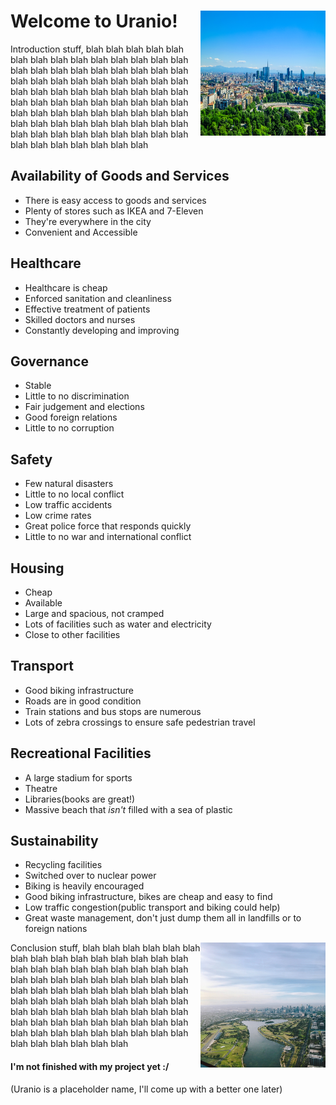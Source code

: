 # Welcome to Uranio! <img align="right" width="200" height="200" src="./images/nature.jpg">

Introduction stuff, blah blah blah blah blah blah blah blah blah blah blah blah blah blah blah blah blah blah blah blah blah blah blah blah blah blah blah blah blah blah blah blah blah blah blah blah blah blah blah blah blah blah blah blah blah blah blah blah blah blah blah blah blah blah blah blah blah blah blah blah blah blah blah blah blah blah blah blah blah blah blah blah blah blah blah blah blah blah blah blah blah blah blah blah

## Availability of Goods and Services

- There is easy access to goods and services
- Plenty of stores such as IKEA and 7-Eleven
- They're everywhere in the city
- Convenient and Accessible

## Healthcare

- Healthcare is cheap
- Enforced sanitation and cleanliness
- Effective treatment of patients
- Skilled doctors and nurses
- Constantly developing and improving

## Governance

- Stable
- Little to no discrimination
- Fair judgement and elections
- Good foreign relations
- Little to no corruption

## Safety

- Few natural disasters
- Little to no local conflict
- Low traffic accidents
- Low crime rates
- Great police force that responds quickly
- Little to no war and international conflict

## Housing

- Cheap
- Available
- Large and spacious, not cramped
- Lots of facilities such as water and electricity
- Close to other facilities

## Transport

- Good biking infrastructure
- Roads are in good condition
- Train stations and bus stops are numerous
- Lots of zebra crossings to ensure safe pedestrian travel

## Recreational Facilities

- A large stadium for sports
- Theatre
- Libraries(books are great!)
- Massive beach that *isn't* filled with a sea of plastic

## Sustainability

- Recycling facilities
- Switched over to nuclear power
- Biking is heavily encouraged
- Good biking infrastructure, bikes are cheap and easy to find
- Low traffic congestion(public transport and biking could help)
- Great waste management, don't just dump them all in landfills or to foreign nations

<img align="right" width="200" height="200" src="./images/river.jpg">

Conclusion stuff, blah blah blah blah blah blah blah blah blah blah blah blah blah blah blah blah blah blah blah blah blah blah blah blah blah blah blah blah blah blah blah blah blah blah blah blah blah blah blah blah blah blah blah blah blah blah blah blah blah blah blah blah blah blah blah blah blah blah blah blah blah blah blah blah blah blah blah blah blah blah blah blah blah blah blah blah blah blah blah blah blah blah blah blah

#### I'm not finished with my project yet :/

(Uranio is a placeholder name, I'll come up with a better one later)

